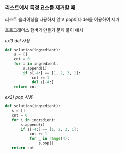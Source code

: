 ### 리스트에서 특정 요소를 제거할 때

리스트 슬라이싱을 사용하지 않고
pop이나 del을 이용하여 제거


프로그래머스 햄버거 만들기 문제 풀이 예시

_ex1) del 사용_

```python
def solution(ingredient):
    s = []
    cnt = 0
    for i in ingredient:
        s.append(i)
        if s[-4:] == [1, 2, 3, 1]:
            cnt += 1
            del s[-4:]
    return cnt
 ```
 
 _ex2) pop 사용_
 
 ```python
 def solution(ingredient):
    s = []
    cnt = 0
    for i in ingredient:
        s.append(i)
        if s[-4:] == [1, 2, 3, 1]:
            cnt += 1
            for _ in range(4):
                s.pop()
    return cnt
```

